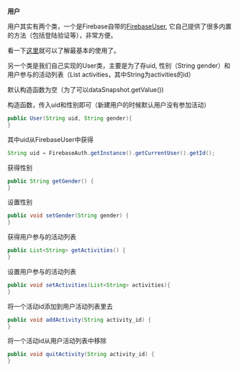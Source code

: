 **用户**

用户其实有两个类，一个是Firebase自带的[FirebaseUser](https://firebase.google.com/docs/reference/android/com/google/firebase/auth/FirebaseUser?authuser=0), 它自己提供了很多内置的方法（包括登陆验证等），非常方便。

看一下[这里](https://firebase.google.com/docs/auth/android/manage-users?authuser=0)就可以了解最基本的使用了。

另一个类是我们自己实现的User类，主要是为了存uid, 性别（String gender）和用户参与的活动列表（List<String> activities，其中String为activities的id）

默认构造函数为空（为了可以dataSnapshot.getValue())

构造函数，传入uid和性别即可（新建用户的时候默认用户没有参加活动）

```java
public User(String uid, String gender){
}
```

其中uid从FirebaseUser中获得

```java
String uid = FirebaseAuth.getInstance().getCurrentUser().getId();
```

获得性别

```java
public String getGender() {
}
```

设置性别

```java
public void setGender(String gender) {
}
```

获得用户参与的活动列表

```java
public List<String> getActivities() {
}
```

设置用户参与的活动列表

```java
public void setActivities(List<String> activities){
}
```

将一个活动id添加到用户活动列表里去

```java
public void addActivity(String activity_id) {
}
```


将一个活动id从用户活动列表中移除

```java
public void quitActivity(String activity_id) {
}
```
